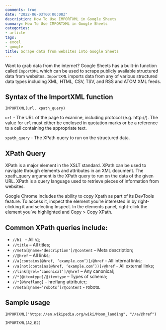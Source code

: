 ```yaml
---
comments: true
date: "2022-06-03T00:00:00Z"
description: How To Use IMPORTXML in Google Sheets
summary: How To Use IMPORTXML in Google Sheets
categories:
- article
tags:
- excel
- google
title: Scrape data from websites into Google Sheets
---
```


Want to grab data from the internet? Google Sheets has a built-in function called `ImportXML` which can be used to scrape publicly available structured data from websites. `ImportXML` imports data from any of various structured data types including XML, HTML, CSV, TSV, and RSS and ATOM XML feeds.

## Syntax of the ImportXML function

```
IMPORTXML(url, xpath_query)
```

`url` - The URL of the page to examine, including protocol (e.g. http://).
The value for `url` must either be enclosed in quotation marks or be a reference to a cell containing the appropriate text.

`xpath_query` - The XPath query to run on the structured data.

## XPath Query

XPath is a major element in the XSLT standard. XPath can be used to navigate through elements and attributes in an XML document. The xpath_query argument is the XPath query to run on the data of the given URL. XPath is a query language used to retrieve pieces of information from websites.

Google Chrome includes the ability to copy Xpath as part of its DevTools feature. To access it, inspect the element you’re interested in by right-clicking it and selecting Inspect. In the elements panel, right-click the element you’ve highlighted and Copy > Copy XPath.

## Common XPath queries include:

- `//h1 ` – All `h1`;
- `//title` – All titles;
- `//meta[@name='description']/@content` – Meta description;
- `//@href` – All links;
- `//a[contains(@href, ‘example.com’)]/@href` - All internal links;
- `//a[not(contains(@href, ‘example.com’))]/@href` - All external links;
- `//link[@rel=’canonical’]/@href` – Any canonical;
- `//*[@itemtype]/@itemtype` – Types of schema;
- `//*[@hreflang]` – hreflang attributer;
- `//meta[@name=’robots’]/@content` - robots.

## Sample usage

```
IMPORTXML("https://en.wikipedia.org/wiki/Moon_landing", "//a/@href")

IMPORTXML(A2,B2)
```













